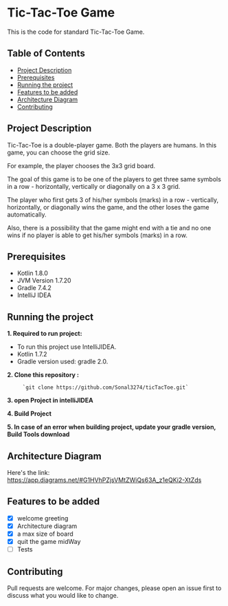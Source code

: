 # Tic-Tac-Toe Game

This is the code for standard Tic-Tac-Toe Game.

## Table of Contents

- [Project Description](#project-description)
- [Prerequisites](#prerequisites)
- [Running the project](#running-the-project)
- [Features to be added](#features-to-be-added)
- [Architecture Diagram](#architecture-diagram)
- [Contributing](#contributing)

## Project Description 

Tic-Tac-Toe is a double-player game. Both the players are humans.
In this game, you can choose the grid size.

For example, the player chooses the 3x3 grid board.

The goal of this game is to be one of the players to get three same symbols in a row -
horizontally, vertically or diagonally on a 3 x 3 grid. 

The player who first gets 3 of his/her symbols (marks) in a row - 
vertically, horizontally, or diagonally wins the game, and the other loses the game automatically.

Also, there is a possibility that the game might end with a tie and no one wins if no player is able
to get his/her symbols (marks) in a row.

## Prerequisites
* Kotlin 1.8.0
* JVM Version 1.7.20
* Gradle 7.4.2
* IntelliJ IDEA

## Running the project

**1. Required to run project:**
 - To run this project use IntelliJIDEA.
 - Kotlin 1.7.2
 - Gradle version used: gradle 2.0.

**2. Clone this repository :**

         `git clone https://github.com/Sonal3274/ticTacToe.git`

**3. open Project in intelliJIDEA**

**4. Build Project**

**5. In case of an error when building project, update your gradle version, Build Tools download**

## Architecture Diagram
Here's the link: https://app.diagrams.net/#G1HVhPZjsVMtZWiQs63A_z1eQKi2-XtZds

## Features to be added
- [x] welcome greeting
- [x] Architecture diagram
- [x] a max size of board
- [x] quit the game midWay
- [ ] Tests 

## Contributing
Pull requests are welcome. 
For major changes, please open an issue first to discuss what you would like to change.






